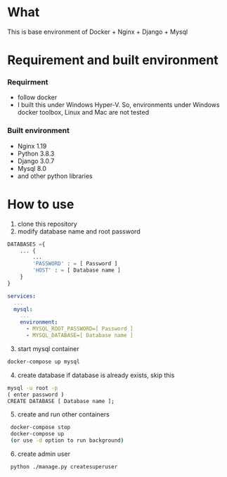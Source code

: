 # What

This is base environment of Docker + Nginx + Django + Mysql

# Requirement and built environment

### Requirment
* follow docker
* I built this under Windows Hyper-V. So, environments under Windows docker toolbox, Linux and Mac are not tested

### Built environment
* Nginx 1.19
* Python 3.8.3
* Django 3.0.7
* Mysql 8.0
* and other python libraries

# How to use

1. clone this repository
2. modify database name and root password

```python:settings.py
DATABASES ={
    ... {
        ...
        'PASSWORD' : = [ Password ]
        'HOST' : = [ Database name ]
    }
}
```

```:docker-compose.yml
services:
  ...
  mysql:
    ...
    environment:
      - MYSQL_ROOT_PASSWORD=[ Password ]
      - MYSQL_DATABASE=[ Database name ]
```

3. start mysql container

```bash
docker-compose up mysql
```

4. create database
if database is already exists, skip this

```bash
mysql -u root -p
( enter password )
CREATE DATABASE [ Database name ];
```

5. create and run other containers

```bash
 docker-compose stop
 docker-compose up
 (or use -d option to run background)
```

6. create admin user
```bash
 python ./manage.py createsuperuser
 ```